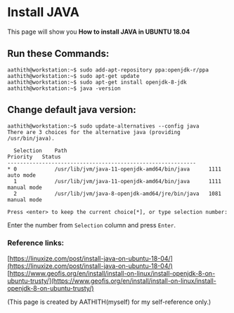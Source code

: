 # Install JAVA
This page will show you **How to install JAVA in UBUNTU 18.04**
## Run these Commands:
```
aathith@workstation:~$ sudo add-apt-repository ppa:openjdk-r/ppa
aathith@workstation:~$ sudo apt-get update
aathith@workstation:~$ sudo apt-get install openjdk-8-jdk
aathith@workstation:~$ java -version
```
## Change default java version:
```
aathith@workstation:~$ sudo update-alternatives --config java
There are 3 choices for the alternative java (providing /usr/bin/java).

  Selection    Path                                            Priority   Status
------------------------------------------------------------
* 0            /usr/lib/jvm/java-11-openjdk-amd64/bin/java      1111      auto mode
  1            /usr/lib/jvm/java-11-openjdk-amd64/bin/java      1111      manual mode
  2            /usr/lib/jvm/java-8-openjdk-amd64/jre/bin/java   1081      manual mode

Press <enter> to keep the current choice[*], or type selection number:
```
Enter the number from `Selection` column and press `Enter`.

### Reference links:
[https://linuxize.com/post/install-java-on-ubuntu-18-04/](https://linuxize.com/post/install-java-on-ubuntu-18-04/)<br>
[https://www.geofis.org/en/install/install-on-linux/install-openjdk-8-on-ubuntu-trusty/](https://www.geofis.org/en/install/install-on-linux/install-openjdk-8-on-ubuntu-trusty/)

(This page is created by AATHITH(myself) for my self-reference only.)

